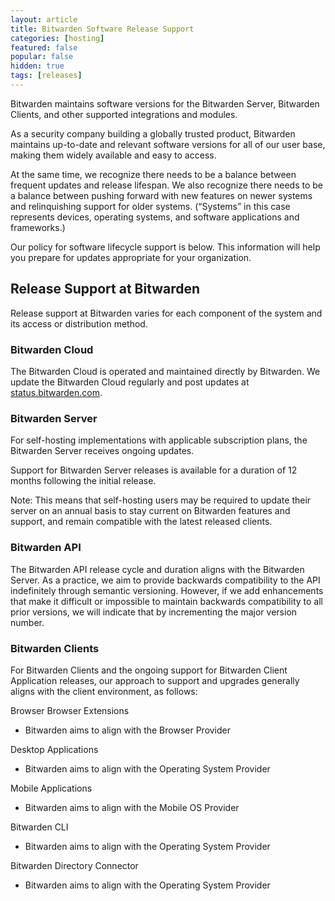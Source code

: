 ```yaml
---
layout: article
title: Bitwarden Software Release Support
categories: [hosting]
featured: false
popular: false
hidden: true 
tags: [releases]
---
```


Bitwarden maintains software versions for the Bitwarden Server, Bitwarden Clients, and other supported integrations and modules.

As a security company building a globally trusted product, Bitwarden maintains up-to-date and relevant software versions for all of our user base, making them widely available and easy to access.

At the same time, we recognize there needs to be a balance between frequent updates and release lifespan. We also recognize there needs to be a balance between pushing forward with new features on newer systems and relinquishing support for older systems. (“Systems” in this case represents devices, operating systems, and software applications and frameworks.)

Our policy for software lifecycle support is below. This information will help you prepare for updates appropriate for your organization.

## Release Support at Bitwarden
Release support at Bitwarden varies for each component of the system and its access or distribution method.

### Bitwarden Cloud
The Bitwarden Cloud is operated and maintained directly by Bitwarden. We update the Bitwarden Cloud regularly and post updates at [status.bitwarden.com](https://status.bitwarden.com/).

### Bitwarden Server
For self-hosting implementations with applicable subscription plans, the Bitwarden Server receives ongoing updates. 

Support for Bitwarden Server releases is available for a duration of 12 months following the initial release.

Note: This means that self-hosting users may be required to update their server on an annual basis to stay current on Bitwarden features and support, and remain compatible with the latest released clients.

### Bitwarden API
The Bitwarden API release cycle and duration aligns with the Bitwarden Server. As a practice, we aim to provide backwards compatibility to the API indefinitely through semantic versioning. However, if we add enhancements that make it difficult or impossible to maintain backwards compatibility to all prior versions, we will indicate that by incrementing the major version number.

### Bitwarden Clients
For Bitwarden Clients and the ongoing support for Bitwarden Client Application releases, our approach to support and upgrades generally aligns with the client environment, as follows:

Browser Browser Extensions
- Bitwarden aims to align with the Browser Provider

Desktop Applications
- Bitwarden aims to align with the Operating System Provider

Mobile Applications
- Bitwarden aims to align with the Mobile OS Provider

Bitwarden CLI
- Bitwarden aims to align with the Operating System Provider

Bitwarden Directory Connector
- Bitwarden aims to align with the Operating System Provider